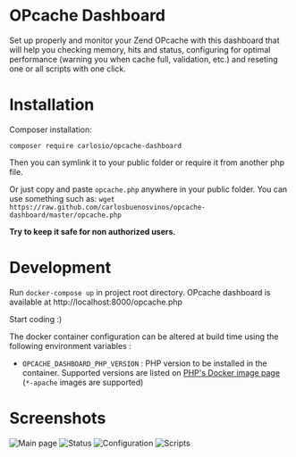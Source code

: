 OPcache Dashboard
=================
Set up properly and monitor your Zend OPcache with this dashboard that will help you checking memory, hits and status, configuring for optimal performance (warning you when cache full, validation, etc.) and reseting one or all scripts with one click.

Installation
============

Composer installation:
```
composer require carlosio/opcache-dashboard
```
Then you can symlink it to your public folder or require it from another php file.

Or just copy and paste ```opcache.php``` anywhere in your public folder. You can use something such as:
```wget https://raw.github.com/carlosbuenosvinos/opcache-dashboard/master/opcache.php```

**Try to keep it safe for non authorized users.**

Development
===========

Run `docker-compose up` in project root directory. OPcache dashboard is available at http://localhost:8000/opcache.php

Start coding :)

The docker container configuration can be altered at build time using the following environment variables :

- `OPCACHE_DASHBOARD_PHP_VERSION` : PHP version to be installed in the container. Supported versions are listed on [PHP's Docker image page](https://store.docker.com/images/php) (`*-apache` images are supported)

Screenshots
===========
![Main page](https://raw.github.com/carlosbuenosvinos/opcache-dashboard/master/thumbnail-1.png)
![Status](https://raw.github.com/carlosbuenosvinos/opcache-dashboard/master/thumbnail-2.png)
![Configuration](https://raw.github.com/carlosbuenosvinos/opcache-dashboard/master/thumbnail-3.png)
![Scripts](https://raw.github.com/carlosbuenosvinos/opcache-dashboard/master/thumbnail-4.png)
